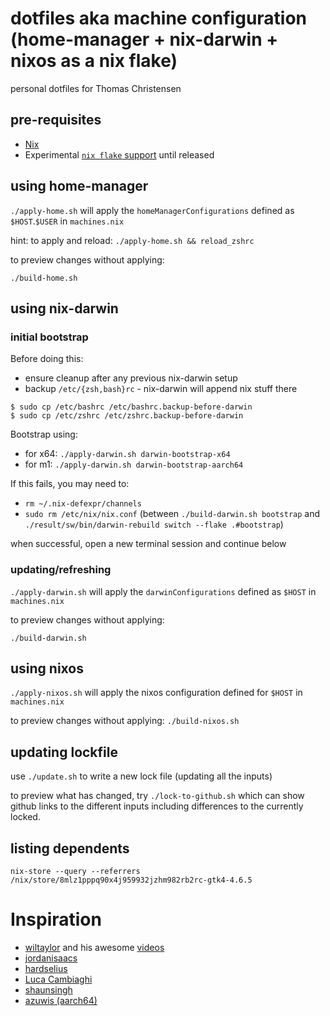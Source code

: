 # dotfiles aka machine configuration (home-manager + nix-darwin + nixos as a nix flake)

personal dotfiles for Thomas Christensen

## pre-requisites

- [Nix](https://nixos.org/manual/nix/stable/#chap-installation)
- Experimental [`nix flake` support](https://nixos.wiki/wiki/flakes#Installing_flakes) until released

## using home-manager

`./apply-home.sh` will apply the `homeManagerConfigurations` defined as `$HOST`.`$USER` in `machines.nix`

hint: to apply and reload: `./apply-home.sh && reload_zshrc`

to preview changes without applying:

`./build-home.sh`

## using nix-darwin

### initial bootstrap

Before doing this:
- ensure cleanup after any previous nix-darwin setup
- backup `/etc/{zsh,bash}rc` - nix-darwin will append nix stuff there
```
$ sudo cp /etc/bashrc /etc/bashrc.backup-before-darwin
$ sudo cp /etc/zshrc /etc/zshrc.backup-before-darwin
```

Bootstrap using: 
- for x64: `./apply-darwin.sh darwin-bootstrap-x64`
- for m1:  `./apply-darwin.sh darwin-bootstrap-aarch64`

If this fails, you may need to:
- `rm ~/.nix-defexpr/channels`
- `sudo rm /etc/nix/nix.conf` (between `./build-darwin.sh bootstrap` and `./result/sw/bin/darwin-rebuild switch --flake .#bootstrap`)

when successful, open a new terminal session and continue below

### updating/refreshing

`./apply-darwin.sh` will apply the `darwinConfigurations` defined as `$HOST` in `machines.nix`

to preview changes without applying:

`./build-darwin.sh`

## using nixos

`./apply-nixos.sh` will apply the nixos configuration defined for `$HOST` in `machines.nix`

to preview changes without applying: `./build-nixos.sh`

## updating lockfile

use `./update.sh` to write a new lock file (updating all the inputs)

to preview what has changed, try `./lock-to-github.sh` which can show github links to the different inputs including differences to the currently locked.

## listing dependents

`nix-store --query --referrers /nix/store/8mlz1pppq90x4j959932jzhm982rb2rc-gtk4-4.6.5`

# Inspiration

- [wiltaylor](https://github.com/wiltaylor/dotfiles) and his awesome [videos](https://www.youtube.com/watch?v=QKoQ1gKJY5A)
- [jordanisaacs](https://github.com/jordanisaacs/dotfiles)
- [hardselius](https://github.com/hardselius/dotfiles)
- [Luca Cambiaghi](https://www.lucacambiaghi.com/nixpkgs/readme.html)
- [shaunsingh](https://github.com/shaunsingh/nix-darwin-dotfiles/)
- [azuwis (aarch64)](https://github.com/azuwis/nix-config)
